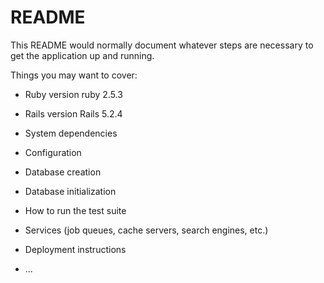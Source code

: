 # README

This README would normally document whatever steps are necessary to get the
application up and running.

Things you may want to cover:

* Ruby version 
    ruby 2.5.3
* Rails version
    Rails 5.2.4
* System dependencies

* Configuration

* Database creation

* Database initialization

* How to run the test suite

* Services (job queues, cache servers, search engines, etc.)

* Deployment instructions

* ...
